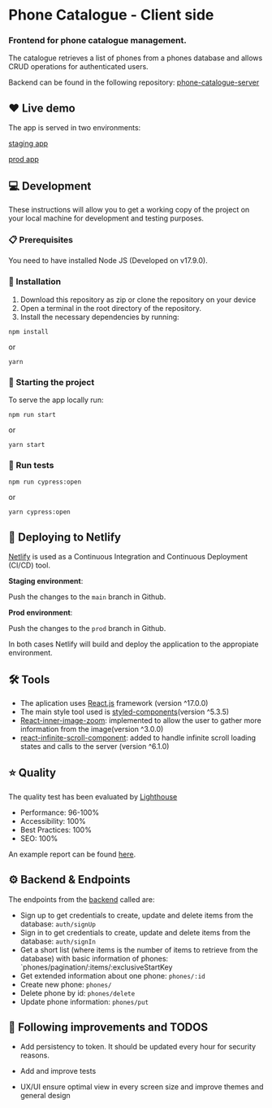 # Phone Catalogue - Client side

### Frontend for phone catalogue management.

The catalogue retrieves a list of phones from a phones database and allows CRUD operations for authenticated users.

Backend can be found in the following repository: [phone-catalogue-server](https://github.com/crisouteda/phone-catalogue-server)

## ❤️ Live demo

The app is served in two environments:

[staging app](https://phone-catalogue-app-staging.netlify.app)

[prod app](https://phone-catalogue-app.netlify.app/)

## 💻 Development

These instructions will allow you to get a working copy of the project on your local machine for development and testing purposes.

### 📋 Prerequisites

You need to have installed Node JS (Developed on v17.9.0).

### 🔧 Installation

1. Download this repository as zip or clone the repository on your device
2. Open a terminal in the root directory of the repository.
3. Install the necessary dependencies by running:

```
npm install
```

or

```
yarn
```

### 🏁 Starting the project

To serve the app locally run:

```
npm run start
```

or

```
yarn start
```

### 🧪 Run tests

```
npm run cypress:open
```

or

```
yarn cypress:open
```

## 🚀 Deploying to Netlify

[Netlify](https://www.netlify.com/) is used as a Continuous Integration and Continuous Deployment (CI/CD) tool.

**Staging environment**:

Push the changes to the `main` branch in Github.

**Prod environment**:

Push the changes to the `prod` branch in Github.

In both cases Netlify will build and deploy the application to the appropiate environment.

## 🛠️ Tools

- The aplication uses [React.js](https://reactjs.org/) framework (version ^17.0.0)
- The main style tool used is [styled-components](https://styled-components.com/)(version ^5.3.5)
- [React-inner-image-zoom](https://github.com/laurenashpole/react-inner-image-zoom): implemented to allow the user to gather more information from the image(version ^3.0.0)
- [react-infinite-scroll-component](https://github.com/ankeetmaini/react-infinite-scroll-component): added to handle infinite scroll loading states and calls to the server (version ^6.1.0)

## ⭐ Quality

The quality test has been evaluated by [Lighthouse](https://developers.google.com/web/tools/lighthouse)

- Performance: 96-100%
- Accessibility: 100%
- Best Practices: 100%
- SEO: 100%

An example report can be found [here](https://phone-catalogue-app.netlify.app/lighthouse.html).

## ⚙️ Backend & Endpoints

The endpoints from the [backend](https://github.com/crisouteda/phone-catalogue-server) called are:

- Sign up to get credentials to create, update and delete items from the database: `auth/signUp`
- Sign in to get credentials to create, update and delete items from the database: `auth/signIn`
- Get a short list (where items is the number of items to retrieve from the database) with basic information of phones: `phones/pagination/:items/:exclusiveStartKey
- Get extended information about one phone: `phones/:id`
- Create new phone: `phones/`
- Delete phone by id: `phones/delete`
- Update phone information: `phones/put`

## 📝 Following improvements and TODOS

- Add persistency to token. It should be updated every hour for security reasons.

- Add and improve tests

- UX/UI ensure optimal view in every screen size and improve themes and general design
